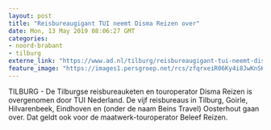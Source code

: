 ```yaml
---
layout: post
title: "Reisbureaugigant TUI neemt Disma Reizen over"
date: Mon, 13 May 2019 08:06:27 GMT
categories: 
- noord-brabant 
- tilburg 
externe_link: "https://www.ad.nl/tilburg/reisbureaugigant-tui-neemt-disma-reizen-over~a851a848/"
feature_image: "https://images1.persgroep.net/rcs/zfqrxeiR06Ky4i8JwKnSKHPXvgc/diocontent/148206373/_fitwidth/400/?appId=21791a8992982cd8da851550a453bd7f&quality=0.7"
---
```


TILBURG - De Tilburgse reisbureauketen en touroperator Disma Reizen is overgenomen door TUI Nederland. De vijf reisbureaus in Tilburg, Goirle, Hilvarenbeek, Eindhoven en (onder de naam Beins Travel) Oosterhout gaan over. Dat geldt ook voor de maatwerk-touroperator Beleef Reizen.
